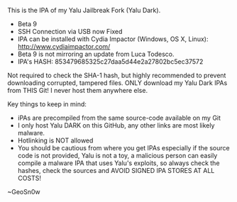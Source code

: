 This is the IPA of my Yalu Jailbreak Fork (Yalu Dark).

* Beta 9
* SSH Connection via USB now Fixed
* IPA can be installed with Cydia Impactor (Windows, OS X, Linux): http://www.cydiaimpactor.com/
* Beta 9 is not mirroring an update from Luca Todesco.
* IPA's HASH: 853479685325c27daa5d44e2a27802bc5ec37572

Not required to check the SHA-1 hash, but highly recommended to prevent downloading corrupted, tampered files. ONLY download my Yalu Dark IPAs from THIS Git! I never host them anywhere else.

Key things to keep in mind:

* iPAs are precompiled from the same source-code available on my Git
* I only host Yalu DARK on this GitHub, any other links are most likely malware.
* Hotlinking is NOT allowed
* You should be cautious from where you get IPAs especially if the source code is not provided, Yalu is not a toy, a malicious person can easily compile a malware IPA that uses Yalu's exploits, so always check the hashes, check the sources and AVOID SIGNED IPA STORES AT ALL COSTS!

~GeoSn0w
